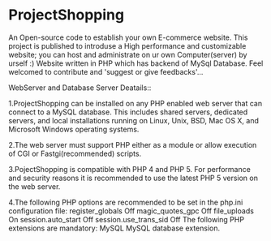 # ProjectShopping
An Open-source code to establish your own E-commerce website.
This project is published to introduse a High performance and customizable website;
you can host and administrate on ur own Computer(server) by urself  :)
Website written in PHP which has backend of MySql Database.
Feel welcomed to contribute and 'suggest or give feedbacks'...



WebServer and Database Server Deatails::




1.ProjectShopping can be installed on any PHP enabled web server that can connect to a MySQL database. This includes
shared servers, dedicated servers, and local installations running on Linux, Unix, BSD, Mac OS X,
and Microsoft Windows operating systems.

2.The web server must support PHP either as a module or allow execution of CGI or Fastgi(recommended) scripts.

3.PojectShopping is compatible with PHP 4 and PHP 5. For performance and security reasons it is recommended to use the
latest PHP 5 version on the web server.


4.The following PHP options are recommended to be set in the php.ini configuration file:
register_globals Off
magic_quotes_gpc Off
file_uploads On
session.auto_start Off
session.use_trans_sid Off
The following PHP extensions are mandatory:
MySQL MySQL database extension.
